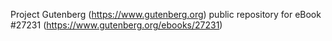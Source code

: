 Project Gutenberg (https://www.gutenberg.org) public repository for eBook #27231 (https://www.gutenberg.org/ebooks/27231)
